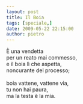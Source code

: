 ```yaml
---
layout: post
title: Il Boia
tags: [speciale,]
date: 2009-05-22 22:15:00
author: pietro
---
```

È una vendetta<br/>per un reato mai commesso,<br/>e il boia lì che aspetta,<br/>noncurante del processo;<br/><br/>boia vattene, vattene via,<br/>tu non hai paura,<br/>ma la testa è la mia.
